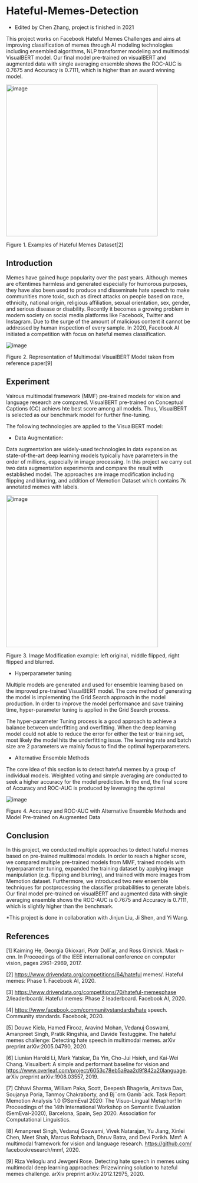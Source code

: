 # Hateful-Memes-Detection

* Edited by Chen Zhang, project is finished in 2021

This project works on Facebook Hateful Memes Challenges and aims at improving classification of memes through AI modeling technologies including ensembled algorithms, NLP transformer modeling and multimodal VisualBERT model. Our final model pre-trained on visualBERT and augmented data with single averaging ensemble shows the ROC-AUC is 0.7675 and Accuracy is 0.7111, which is higher than an award winning model.

<img width="411" alt="image" src="https://github.com/zchen163/Hateful-Memes-Detection/assets/48006055/91b09ad0-c246-4f7e-8b26-acc742200df6">

Figure 1. Examples of Hateful Memes Dataset[2]

## Introduction

Memes have gained huge popularity over the past years. Although memes are oftentimes harmless and generated especially for humorous purposes, they have also been used to produce and disseminate hate speech to make communities more toxic, such as direct attacks on people based on race, ethnicity, national origin, religious affiliation, sexual orientation, sex, gender, and serious disease or disability. Recently it becomes a growing problem in modern society on social media platforms like Facebook, Twitter and Instagram. Due to the surge of the amount of malicious content it cannot be addressed by human inspection of every sample. In 2020, Facebook AI initiated a competition with focus on hateful memes classification.

![image](https://github.com/zchen163/Hateful-Memes-Detection/assets/48006055/d24ae16a-b152-4d8b-aed8-17249c820518)

Figure 2. Representation of Multimodal VisualBERT Model taken from reference paper[9]

## Experiment

Vairous multimodal framework (MMF) pre-trained models for vision and language research are compared. VisualBERT pre-trained on Conceptual Captions (CC) achievs hte best score among all models. Thus, VisualBERT is selected as our benchmark model for further fine-tuning. 

The following technologies are applied to the VisualBERT model: 

- Data Augmentation: 

Data augmentation are widely-used technologies in data expansion as state-of-the-art deep learning models typically have parameters in the order of millions, especially in image processing. In this project we carry out two data augmentation experiments and compare the result with established
model. The approaches are image modification including flipping and blurring, and addition of Memotion Dataset which contains 7k annotated memes with labels. 

<img width="412" alt="image" src="https://github.com/zchen163/Hateful-Memes-Detection/assets/48006055/4284806c-25d1-4a67-b604-f6bf361e0134">

Figure 3. Image Modification example: left original, middle flipped, right flipped and blurred. 

- Hyperparameter tuning

Multiple models are generated and used for ensemble learning based on the improved pre-trained VisualBERT model. The core method of generating the model is implementing the Grid Search approach in the model production. In order to improve the model performance and save training time, hyper-parameter tuning is applied in the Grid Search process.

The hyper-parameter Tuning process is a good approach to achieve a balance between underfitting and overfitting. When the deep learning model could not able to reduce the error for either the test or training set, most likely the model hits the underfitting issue. The learning rate and batch size
are 2 parameters we mainly focus to find the optimal hyperparameters.

- Alternative Ensemble Methods

The core idea of this section is to detect hateful memes
by a group of individual models. Weighted voting and simple
averaging are conducted to seek a higher accuracy for
the model prediction. In the end, the final score of Accuracy
and ROC-AUC is produced by leveraging the optimal

![image](https://github.com/zchen163/Hateful-Memes-Detection/assets/48006055/6f5094b9-621f-4353-b64a-ee7a6e4a16f4)

Figure 4. Accuracy and ROC-AUC with Alternative Ensemble Methods and Model Pre-trained on Augmented Data

## Conclusion

In this project, we conducted multiple approaches to detect hateful memes based on pre-trained multimodal models. In order to reach a higher score, we compared multiple pre-trained models from MMF, trained models with hyperparameter tuning, expanded the training dataset by applying image manipulation (e.g. flipping and blurring), and trained with more images from Memotion dataset. Furthermore, we introduced two new ensemble techniques for postprocessing the classifier probabilities to generate labels. Our final model pre-trained on visualBERT and augmented data with single averaging ensemble shows the ROC-AUC is 0.7675 and Accuracy is 0.7111, which is slightly higher than the benchmark.

*This project is done in collaboration with Jinjun Liu, Ji Shen, and Yi Wang. 

## References

[1] Kaiming He, Georgia Gkioxari, Piotr Doll´ar, and Ross Girshick. Mask r-cnn. In Proceedings of the IEEE international conference on computer vision, pages 2961–2969, 2017.

[2] https://www.drivendata.org/competitions/64/hateful memes/. Hateful memes: Phase 1. Facebook AI, 2020.

[3] https://www.drivendata.org/competitions/70/hateful-memesphase 2/leaderboard/. Hateful memes: Phase 2 leaderboard. Facebook AI, 2020. 

[4] https://www.facebook.com/communitystandards/hate speech. Community standards. Facebook, 2020.

[5] Douwe Kiela, Hamed Firooz, Aravind Mohan, Vedanuj Goswami, Amanpreet Singh, Pratik Ringshia, and Davide Testuggine. The hateful memes challenge: Detecting hate speech in multimodal memes. arXiv preprint arXiv:2005.04790, 2020. 

[6] Liunian Harold Li, Mark Yatskar, Da Yin, Cho-Jui Hsieh, and Kai-Wei Chang. Visualbert: A simple and performant baseline for vision and https://www.overleaf.com/project/6053c78eb5a9aa2d9f842a20language. arXiv preprint arXiv:1908.03557, 2019.

[7] Chhavi Sharma, William Paka, Scott, Deepesh Bhageria, Amitava Das, Soujanya Poria, Tanmoy Chakraborty, and Bj¨orn Gamb¨ack. Task Report: Memotion Analysis 1.0 @SemEval 2020: The Visuo-Lingual Metaphor! In Proceedings of the 14th International Workshop on Semantic Evaluation (SemEval-2020), Barcelona, Spain, Sep 2020. Association for Computational Linguistics.

[8] Amanpreet Singh, Vedanuj Goswami, Vivek Natarajan, Yu Jiang, Xinlei Chen, Meet Shah, Marcus Rohrbach, Dhruv Batra, and Devi Parikh. Mmf: A multimodal framework for vision and language research. https://github.com/ facebookresearch/mmf, 2020.

[9] Riza Velioglu and Jewgeni Rose. Detecting hate speech in memes using multimodal deep learning approaches: Prizewinning solution to hateful memes challenge. arXiv preprint arXiv:2012.12975, 2020. 


